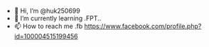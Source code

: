 - 👋 Hi, I’m @huk250699
- 🌱 I’m currently learning .FPT..
- 📫 How to reach me .fb https://www.facebook.com/profile.php?id=100004515199456

<!---
huk250699/huk250699 is a ✨ special ✨ repository because its `README.md` (this file) appears on your GitHub profile.
You can click the Preview link to take a look at your changes.
--->
